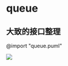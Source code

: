 # queue
## 大致的接口整理

@import "queue.puml"


![](https://tva1.sinaimg.cn/large/008i3skNly1gs9hwozgnvj30ie03mmxf.jpg)